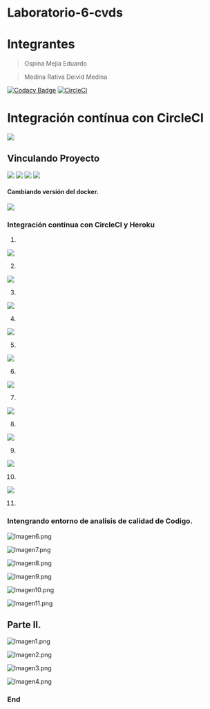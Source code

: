 # Laboratorio-6-cvds
# Integrantes
> Ospina Mejia Eduardo

> Medina Rativa Deivid Medina

[![Codacy Badge](https://api.codacy.com/project/badge/Grade/c42353620eed40daaf4102f82214411e)](https://app.codacy.com/gh/eduardo-ospinam/Laboratorio-6-cvds/dashboard)
[![CircleCI](https://circleci.com/gh/PDSW-ECI/base-proyectos.svg?style=svg)](https://app.circleci.com/projects/project-dashboard/github/eduardo-ospinam/)


# Integración contínua con CircleCI

![](https://cdn.icon-icons.com/icons2/2699/PNG/512/circleci_logo_icon_168423.png)

## Vinculando Proyecto



![](https://i.postimg.cc/wxCBYC6G/Imagen1.png)
![](https://i.postimg.cc/K8sVd2bK/Imagen2.png)
![](https://i.postimg.cc/vmfz3FZw/Imagen3.png) 
![](https://i.postimg.cc/ZnCvspxv/Imagen4.png)

#### Cambiando versión del docker.

![](https://i.postimg.cc/MZBnH7pH/Imagen5.png)

### Integración contínua con CircleCI y Heroku

1. 

![](https://i.postimg.cc/BvVPQHs3/lab552.jpg)

2.

![](https://i.postimg.cc/RFJ63hVH/lab553.jpg)

3.

![](https://i.postimg.cc/mkxc74t6/lab554.jpg)

4. 
![](https://i.postimg.cc/vZ50n8TC/lab561.jpg)

5.

![](https://i.postimg.cc/tJhs5c6R/lab555.jpg)

6. 

![](https://i.postimg.cc/WbwDqQjX/lab556.jpg)

7. 

![](https://i.postimg.cc/Qt7C8z0g/lab557.jpg)

8.

![](https://i.postimg.cc/3NCwpvMd/lab558.jpg)

9.

![](https://i.postimg.cc/nVwSbwNS/lab559.jpg)

10.

![](https://i.postimg.cc/bNDCz9hy/lab560.jpg)

11.
### Intengrando entorno de analisis de calidad de Codigo.

![Imagen6.png](https://i.postimg.cc/SsN6sCnN/Imagen6.png)

![Imagen7.png](https://i.postimg.cc/wBFNSMwK/Imagen7.png)

![Imagen8.png](https://i.postimg.cc/XNts21Zf/Imagen8.png)

![Imagen9.png](https://i.postimg.cc/7YgnKHr4/Imagen9.png)

![Imagen10.png](https://i.postimg.cc/gkdZk319/Imagen10.png)

![Imagen11.png](https://i.postimg.cc/YCDG3Z0k/Imagen11.png)

## Parte II.

![Imagen1.png](https://i.postimg.cc/qqmCn2RX/Imagen1.png)

![Imagen2.png](https://i.postimg.cc/LXDqKjzK/Imagen2.png)

![Imagen3.png](https://i.postimg.cc/HnLrpj2J/Imagen3.png)

![Imagen4.png](https://i.postimg.cc/s29x75HQ/Imagen4.png)


### End
